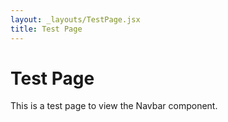 ```yaml
---
layout: _layouts/TestPage.jsx
title: Test Page
---
```


# Test Page

This is a test page to view the Navbar component.
